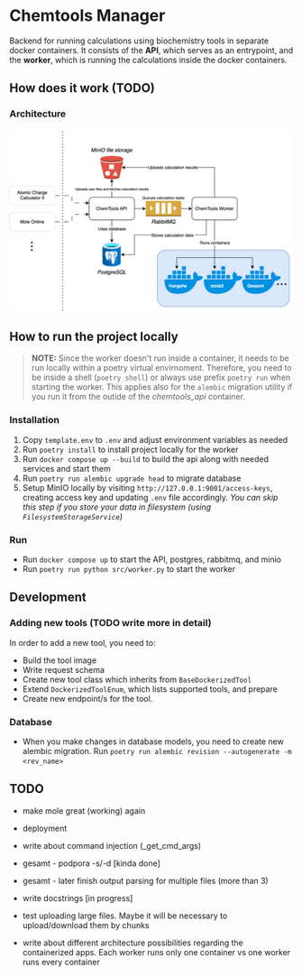 # Chemtools Manager

Backend for running calculations using biochemistry tools in separate docker containers.
It consists of the **API**, which serves as an entrypoint, and the **worker**,
which is running the calculations inside the docker containers.

## How does it work (TODO)

### Architecture

![Archtecture](docs/architecture.svg)

## How to run the project locally
> **NOTE:**  Since the worker doesn't run inside a container, it needs to be run locally within a poetry virtual envirnoment. Therefore, you need to be inside a shell (`poetry shell`) or always use prefix `poetry run` when starting the worker. This applies also for the `alembic` migration utility if you run it from the outide of the *chemtools_api* container.

### Installation

1. Copy `template.env` to `.env` and adjust environment variables as needed
2. Run `poetry install` to install project locally for the worker
3. Run `docker compose up --build` to build the api along with needed services and start them
4. Run `poetry run alembic upgrade head` to migrate database
5. Setup MinIO locally by visiting `http://127.0.0.1:9001/access-keys`, creating access key and updating `.env` file accordingly. *You can skip this step if you store your data in filesystem (using `FilesystemStorageService`)*

### Run

- Run `docker compose up` to start the API, postgres, rabbitmq, and minio
- Run `poetry run python src/worker.py` to start the worker

## Development

### Adding new tools (TODO write more in detail)
In order to add a new tool, you need to:
- Build the tool image
- Write request schema
- Create new tool class which inherits from `BaseDockerizedTool`
- Extend `DockerizedToolEnum`, which lists supported tools, and prepare 
- Create new endpoint/s for the tool.

### Database

- When you make changes in database models, you need to create new alembic migration. Run `poetry run alembic revision --autogenerate -m <rev_name>`


## TODO

- make mole great (working) again
- deployment

- write about command injection (_get_cmd_args)
- gesamt - podpora -s/-d \[kinda done\]
- gesamt - later finish output parsing for multiple files (more than 3)
- write docstrings \[in progress\]

- test uploading large files. Maybe it will be necessary to upload/download them by chunks
- write about different architecture possibilities regarding the containerized apps. Each worker runs only one container vs one worker runs every container
